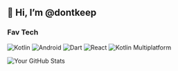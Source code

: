 ## 👋 Hi, I’m @dontkeep

### Fav Tech
![Kotlin](https://img.shields.io/badge/Kotlin-7F52FF?style=flat-square&logo=kotlin&logoColor=white) ![Android](https://img.shields.io/badge/Android-3DDC84?style=flat-square&logo=android&logoColor=white) ![Dart](https://img.shields.io/badge/Dart-0175C2?style=flat-square&logo=dart&logoColor=white) ![React](https://img.shields.io/badge/React-61DAFB?style=flat-square&logo=react&logoColor=black) ![Kotlin Multiplatform](https://img.shields.io/badge/Kotlin-Multiplatform-%237f52ff?logo=kotlin)

![Your GitHub Stats](https://github-readme-stats.vercel.app/api?username=dontkeep&show_icons=true&hide_title=true&count_private=true&hide=prs&theme=radical)

<!---
dontkeep/dontkeep is a ✨ special ✨ repository because its `README.md` (this file) appears on your GitHub profile.
You can click the Preview link to take a look at your changes.
--->
